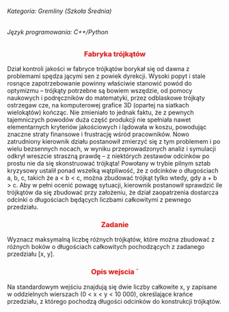 <h6>Kategoria: Gremliny (Szkoła Średnia) </h3> 
<h6>Język programowania: C++/Python </h3> 

<h3 style="color:red;" align="center">Fabryka trójkątów</h3> 

Dział kontroli jakości w fabryce trójkątów borykał się od dawna z problemami spędza jącymi sen z powiek dyrekcji. Wysoki popyt i stale rosnące zapotrzebowanie powinny właściwie stanowić powód do optymizmu – trójkąty potrzebne są bowiem wszędzie, od pomocy naukowych i podręczników do matematyki, przez odblaskowe trójkąty ostrzegaw cze, na komputerowej grafice 3D (opartej na siatkach wielokątów) kończąc. Nie zmieniało to jednak faktu, że z pewnych tajemniczych powodów duża część produkcji nie spełniała nawet elementarnych kryteriów jakościowych i lądowała w koszu, powodując znaczne straty finansowe i frustrację wśród pracowników. 
Nowo zatrudniony kierownik działu postanowił zmierzyć się z tym problemem i po wielu bezsennych nocach, w wyniku przeprowadzonych analiz i symulacji odkrył wreszcie straszną prawdę – z niektórych zestawów odcinków po prostu nie da się skonstruować trójkąta! Powołany w trybie pilnym sztab kryzysowy ustalił ponad wszelką wątpliwość, że z odcinków o długościach a, b, c, takich że a < b < c, można zbudować trójkąt tylko wtedy, gdy a + b > c. 
Aby w pełni ocenić powagę sytuacji, kierownik postanowił sprawdzić ile trójkątów da się zbudować przy założeniu, że dział zaopatrzenia dostarcza odcinki o długościach będących liczbami całkowitymi z pewnego przedziału. 

  <h3 style="color:red;" align="center">Zadanie</h3> 
Wyznacz maksymalną liczbę różnych trójkątów, które można zbudować z różnych boków o długościach całkowitych pochodzących z zadanego przedziału [x, y]. 

 <h3 style="color:red;" align="center"> Opis wejscia ´ </h3> 
Na standardowym wejściu znajdują się dwie liczby całkowite x, y zapisane w oddzielnych wierszach (0 < x < y < 10 000), określające krańce przedziału, z którego pochodzą długości odcinków do konstrukcji trójkątów. 

